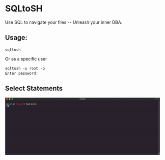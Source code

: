 # SQLtoSH

Use SQL to navigate your files -- Unleash your inner DBA.


## Usage:

```shell
sqltosh
```

Or as a specific user

```shell
sqltosh -u root -p
Enter password:
```

## Select Statements

![select demo](https://raw.githubusercontent.com/jrlaberge/sqltosh/main/assets/select-800px.gif)
